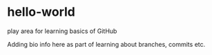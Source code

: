 # hello-world
play area for learning basics of GitHub


Adding bio info here as part of learning about branches, commits etc.
